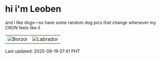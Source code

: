 # hi i'm Leoben

and i like dogs—so have some random dog pics that change whenever my CRON feels like it

|  |  |
|--------|----------|
| ![Borzoi](https://random-dog-vercel.vercel.app/api/random-borzoi?v=1758238898) | ![Labrador](https://random-dog-vercel.vercel.app/api/random-labrador?v=1758238898) |

Last updated: 2025-09-19 07:41 PHT
